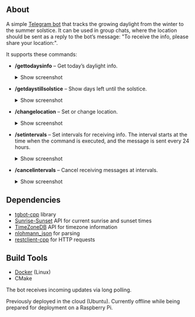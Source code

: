 ## About
A simple [Telegram bot](https://t.me/DayIncreaseBot) that tracks the growing daylight from the winter to the summer solstice. It can be used in group chats, where the location should be sent as a reply to the bot’s message: "To receive the info, please share your location:".

It supports these commands:  
- **/gettodaysinfo** – Get today’s daylight info.  
  <details>
  <summary>Show screenshot</summary>
  
  ![/gettodaysinfo]()
  </details>

- **/getdaystillsolstice** – Show days left until the solstice.  
  <details>
  <summary>Show screenshot</summary>
  
  ![/getdaystillsolstice]()
  </details>

- **/changelocation** – Set or change location.  
  <details>
  <summary>Show screenshot</summary>
  
  ![/changelocation]()
  </details>

- **/setintervals** – Set intervals for receiving info. The interval starts at the time when the command is executed, and the message is sent every 24 hours.  
  <details>
  <summary>Show screenshot</summary>
  
  ![/setintervals]()
  </details>

- **/cancelintervals** – Cancel receiving messages at intervals.  
  <details>
  <summary>Show screenshot</summary>
  
  ![/cancelintervals]()
  </details>

## Dependencies
- [tgbot-cpp](https://github.com/reo7sp/tgbot-cpp) library  
- [Sunrise-Sunset](https://sunrise-sunset.org/api) API for current sunrise and sunset times  
- [TimeZoneDB](https://timezonedb.com/api) API for timezone information  
- [nlohmann_json](https://github.com/nlohmann/json) for parsing  
- [restclient-cpp](https://github.com/mrtazz/restclient-cpp) for HTTP requests  

## Build Tools
- [Docker](https://hub.docker.com/repository/docker/elsandbox/dayincreasebotcpp/tags) (Linux)  
- CMake  

The bot receives incoming updates via long polling.  

Previously deployed in the cloud (Ubuntu). Currently offline while being prepared for deployment on a Raspberry Pi.  
